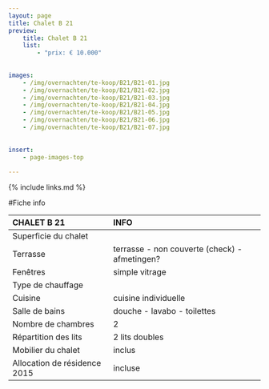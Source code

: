 ```yaml
---
layout: page
title: Chalet B 21
preview: 
    title: Chalet B 21
    list:
        - "prix: € 10.000"
        
        
images:
    - /img/overnachten/te-koop/B21/B21-01.jpg
    - /img/overnachten/te-koop/B21/B21-02.jpg
    - /img/overnachten/te-koop/B21/B21-03.jpg
    - /img/overnachten/te-koop/B21/B21-04.jpg
    - /img/overnachten/te-koop/B21/B21-05.jpg
    - /img/overnachten/te-koop/B21/B21-06.jpg
    - /img/overnachten/te-koop/B21/B21-07.jpg
    
    
insert:
    - page-images-top
    
---
```


{% include links.md %}



#Fiche info

CHALET B 21                 | INFO        | 
:---------------------------|:------------|
Superficie du chalet         |
Terrasse                     |terrasse - non couverte (check) - afmetingen?  
Fenêtres                     |simple vitrage
Type de chauffage            |
Cuisine                      |cuisine individuelle
Salle de bains               |douche - lavabo - toilettes
Nombre de chambres           |2
Répartition des lits         |2 lits doubles
Mobilier du chalet           |inclus
Allocation de résidence 2015 |incluse
